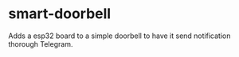 # smart-doorbell
Adds a esp32 board to a simple doorbell to have it send notification thorough Telegram.
